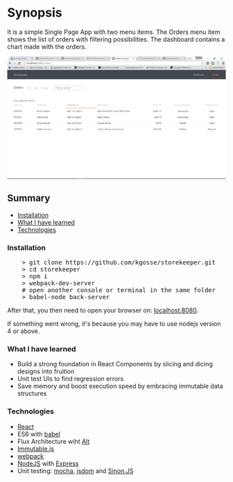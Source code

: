 # Synopsis
It is a simple Single Page App with two menu items. The Orders menu item shows the list of orders with filtering possibilities. The dashboard contains a chart made with the orders.

![alt text][storekeeper]

[storekeeper]: storekeeper.png "Storekeeper - Orders screen"

## Summary

* [Installation](#installation)
* [What I have learned](#what-i-have-learned)
* [Technologies](#technologies)

### Installation

<pre>
    > git clone https://github.com/kgosse/storekeeper.git
    > cd storekeeper
    > npm i
    > webpack-dev-server
    # open another console or terminal in the same folder
    > babel-node back-server
</pre>

After that, you then need to open your browser on: [localhost:8080](http://localhost:8080/).

If something went wrong, it's because you may have to use nodejs version 4 or above.

### What I have learned

* Build a strong foundation in React Components by slicing and dicing designs into fruition
* Unit test UIs to find regression errors
* Save memory and boost execution speed by embracing immutable data structures

### Technologies

* [React](https://facebook.github.io/react/)
* ES6 with [babel](http://babeljs.io/)
* Flux Architecture wiht [Alt](http://alt.js.org/)
* [Immutable.js](https://facebook.github.io/immutable-js/)
* [webpack](https://webpack.github.io/)
* [NodeJS](https://nodejs.org/en/) with [Express](http://expressjs.com/en/)
* Unit testing: [mocha](https://mochajs.org/), [jsdom](https://github.com/tmpvar/jsdom) and [Sinon.JS](http://sinonjs.org/)

